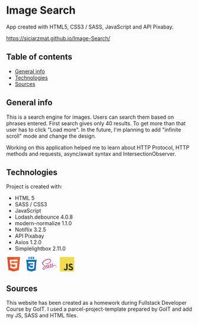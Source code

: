 # Image Search

App created with HTML5, CSS3 / SASS, JavaScript and API Pixabay. 

https://siciarzmat.github.io/Image-Search/

## Table of contents
* [General info](#general-info)
* [Technologies](#technologies)
* [Sources](#sources)

## General info
This is a search engine for images. Users can search them based on phrases entered.
First search gives only 40 results. To get more than that user has to click "Load more". In the future, I'm planning to add "infinite scroll" mode and change the design.

Working on this application helped me to learn about HTTP Protocol, HTTP methods and requests, async/await syntax and IntersectionObserver.

	
## Technologies
Project is created with:
* HTML 5
* SASS / CSS3
* JavaScript
* Lodash.debounce 4.0.8
* modern-normalize 1.1.0
* Notiflix 3.2.5
* API Pixabay
* Axios 1.2.0
* Simplelightbox 2.11.0

<img src="https://github.com/devicons/devicon/blob/master/icons/html5/html5-original.svg" title="HTML5" alt="HTML" width="40" height="40"/>&nbsp;
<img src="https://github.com/devicons/devicon/blob/master/icons/css3/css3-plain-wordmark.svg"  title="CSS3" alt="CSS" width="40" height="40"/>&nbsp;
<img src="https://github.com/devicons/devicon/blob/master/icons/sass/sass-original.svg" title="JavaScript" alt="JavaScript" width="40" height="40"/>&nbsp;
<img src="https://github.com/devicons/devicon/blob/master/icons/javascript/javascript-original.svg" title="JavaScript" alt="JavaScript" width="40" height="40"/>&nbsp;
 
## Sources
This website has been created as a homework during Fullstack Developer Course by GoIT. I used a parcel-project-template prepared by GoIT and add my JS, SASS and HTML files. 
